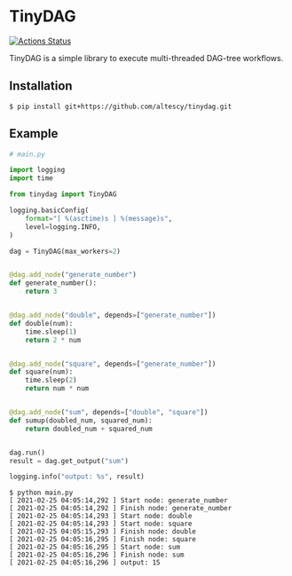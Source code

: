 TinyDAG
=======

[![Actions Status](https://github.com/altescy/tinydag/workflows/CI/badge.svg)](https://github.com/altescy/tinydag/actions?query=workflow%3ACI)

TinyDAG is a simple library to execute multi-threaded DAG-tree workflows.


## Installation

```
$ pip install git+https://github.com/altescy/tinydag.git
```


## Example

```python
# main.py

import logging
import time

from tinydag import TinyDAG

logging.basicConfig(
    format="[ %(asctime)s ] %(message)s",
    level=logging.INFO,
)

dag = TinyDAG(max_workers=2)


@dag.add_node("generate_number")
def generate_number():
    return 3


@dag.add_node("double", depends=["generate_number"])
def double(num):
    time.sleep(1)
    return 2 * num


@dag.add_node("square", depends=["generate_number"])
def square(num):
    time.sleep(2)
    return num * num


@dag.add_node("sum", depends=["double", "square"])
def sumup(doubled_num, squared_num):
    return doubled_num + squared_num


dag.run()
result = dag.get_output("sum")

logging.info("output: %s", result)
```

```
$ python main.py
[ 2021-02-25 04:05:14,292 ] Start node: generate_number
[ 2021-02-25 04:05:14,292 ] Finish node: generate_number
[ 2021-02-25 04:05:14,293 ] Start node: double
[ 2021-02-25 04:05:14,293 ] Start node: square
[ 2021-02-25 04:05:15,293 ] Finish node: double
[ 2021-02-25 04:05:16,295 ] Finish node: square
[ 2021-02-25 04:05:16,295 ] Start node: sum
[ 2021-02-25 04:05:16,296 ] Finish node: sum
[ 2021-02-25 04:05:16,296 ] output: 15
```
